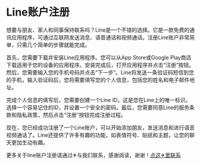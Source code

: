 # Line账户注册

想要与朋友、家人和同事保持联系吗？Line是一个不错的选择。它是一款免费的通讯应用程序，可通过互联网发送消息、语音通话和视频通话。注册Line账户非常简单，只需几个简单的步骤就能完成。

首先，您需要下载并安装Line应用程序。您可以从App Store或Google Play商店下载适用于您的设备的应用程序。安装完成后，打开应用程序并点击“注册”按钮。然后，您需要输入您的手机号码并点击“下一步”。Line将发送一条验证码短信到您的手机，输入验证码后，您将需要填写您的个人信息，包括您的姓名和电子邮件地址。

完成个人信息的填写后，您需要创建一个Line ID，这是您在Line上的唯一标识。选择一个容易记住的ID，并设置一个安全的密码。最后，您需要同意Line的服务条款和隐私政策，然后点击“注册”按钮完成注册过程。

现在，您已经成功注册了一个Line账户，可以开始添加朋友，发送消息和进行语音视频通话了。Line还提供了许多有趣的功能，如表情符号、贴纸和主题，让您的聊天更加生动有趣。

更多关于line账户注册请通过✈与我们联系，感谢阅读，谢谢！[点这✈里联系](https://www.k02.cc)